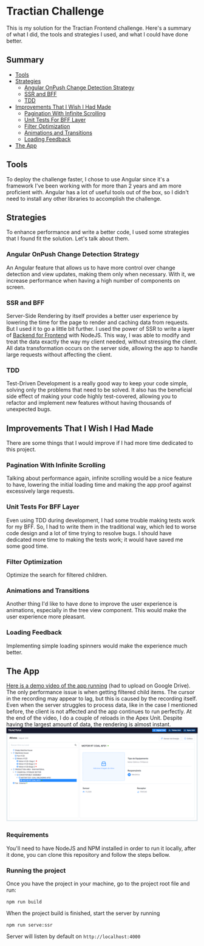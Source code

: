 # Tractian Challenge
This is my solution for the Tractian Frontend challenge. Here's a summary of what I did, the tools and strategies I used, and what I could have done better.

## Summary
- [Tools](#tools)
- [Strategies](#strategies)
  - [Angular OnPush Change Detection Strategy](#angular-onpush-change-detection-strategy)
  - [SSR and BFF](#ssr-and-bff)
  - [TDD](#tdd)
- [Improvements That I Wish I Had Made](#improvements-that-i-wish-i-had-made)
  - [Pagination With Infinite Scrolling](#pagination-with-infinite-scrolling)
  - [Unit Tests For BFF Layer](#unit-tests-for-bff-layer)
  - [Filter Optimization](#filter-optimization)
  - [Animations and Transitions](#animations-and-transitions)
  - [Loading Feedback](#loading-feedback)
- [The App](#the-app)

## Tools

To deploy the challenge faster, I chose to use Angular since it's a framework I've been working with for more than 2 years and am more proficient with. Angular has a lot of useful tools out of the box, so I didn't need to install any other libraries to accomplish the challenge.

## Strategies

To enhance performance and write a better code, I used some strategies that I found fit the solution. Let's talk about them.

### Angular OnPush Change Detection Strategy

An Angular feature that allows us to have more control over change detection and view updates, making them only when necessary. With it, we increase performance when having a high number of components on screen.

### SSR and BFF

Server-Side Rendering by itself provides a better user experience by lowering the time for the page to render and caching data from requests. But I used it to go a little bit further. I used the power of SSR to write a layer of [Backend for Frontend](https://medium.com/mobilepeople/backend-for-frontend-pattern-why-you-need-to-know-it-46f94ce420b0) with NodeJS. This way, I was able to modify and treat the data exactly the way my client needed, without stressing the client. All data transformation occurs on the server side, allowing the app to handle large requests without affecting the client.

### TDD

Test-Driven Development is a really good way to keep your code simple, solving only the problems that need to be solved. It also has the beneficial side effect of making your code highly test-covered, allowing you to refactor and implement new features without having thousands of unexpected bugs.

## Improvements That I Wish I Had Made

There are some things that I would improve if I had more time dedicated to this project.

### Pagination With Infinite Scrolling

Talking about performance again, infinite scrolling would be a nice feature to have, lowering the initial loading time and making the app proof against excessively large requests.

### Unit Tests For BFF Layer

Even using TDD during development, I had some trouble making tests work for my BFF. So, I had to write them in the traditional way, which led to worse code design and a lot of time trying to resolve bugs. I should have dedicated more time to making the tests work; it would have saved me some good time.

### Filter Optimization
Optimize the search for filtered children.

### Animations and Transitions

Another thing I'd like to have done to improve the user experience is animations, especially in the tree view component. This would make the user experience more pleasant.

### Loading Feedback

Implementing simple loading spinners would make the experience much better.

## The App
[Here is a demo video of the app running](https://drive.google.com/drive/folders/1WtGuXavPd-MGyJxjZqTXZPNgmT7uHuSO?usp=sharing) (had to upload on Google Drive). The only performance issue is when getting filtered child items. The cursor in the recording may appear to lag, but this is caused by the recording itself. Even when the server struggles to process data, like in the case I mentioned before, the client is not affected and the app continues to run perfectly. At the end of the video, I do a couple of reloads in the Apex Unit. Despite having the largest amount of data, the rendering is almost instant.
![Screenshot](src/assets/Asset%20Tree%20-%20Screenshot.png)

### Requirements
You'll need to have NodeJS and NPM installed in order to run it locally, after it done, you can clone this repository and follow the steps bellow.

### Running the project

Once you have the project in your machine, go to the project root file and run:

```
npm run build
```
When the project build is finished, start the server by running

```
npm run serve:ssr
```

Server will listen by default on `http://localhost:4000`
